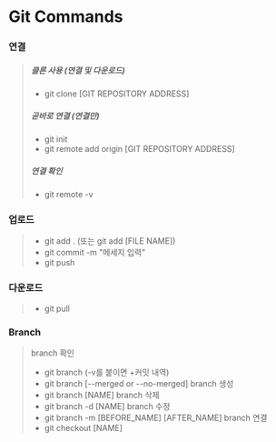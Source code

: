 # Git Commands

###   연결
>##### 클론 사용 (연결 및 다운로드)
>  - git clone [GIT REPOSITORY ADDRESS]
>##### 곧바로 연결 (연결만)
>  - git init
>  - git remote add origin [GIT REPOSITORY ADDRESS]
>##### 연결 확인
>  - git remote -v

###   업로드
>- git add . (또는 git add [FILE NAME])
>- git commit -m "메세지 입력"
>- git push

###   다운로드
>- git pull

###   Branch
>branch 확인
>  - git branch (-v를 붙이면 +커밋 내역)
>  - git branch [--merged or --no-merged]
>branch 생성
>  - git branch [NAME]
>branch 삭제
>  - git branch -d [NAME]
>branch 수정
>  - git branch -m [BEFORE_NAME] [AFTER_NAME]
>branch 연결
>  - git checkout [NAME]
